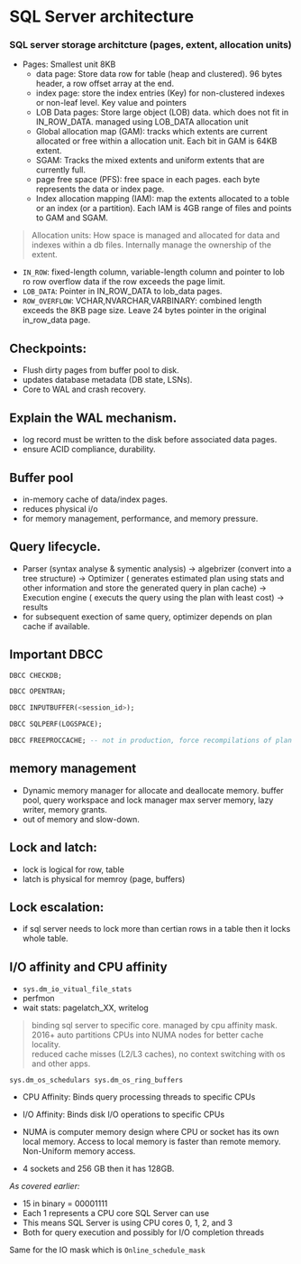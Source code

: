 # SQL Server architecture
### SQL server storage architcture (pages, extent, allocation units)
* Pages: Smallest unit 8KB
    * data page: Store data row for table (heap and clustered). 96 bytes header, a row offset array at the end.
    * index page: store the index entries (Key) for non-clustered indexes or non-leaf level. Key value and pointers
    * LOB Data pages: Store large object (LOB) data. which does not fit in IN_ROW_DATA. managed using LOB_DATA allocation unit
    * Global allocation map (GAM): tracks which extents are current allocated or free within a allocation unit. Each bit in GAM is 64KB extent.
    * SGAM: Tracks the mixed extents and uniform extents that are currently full.
    * page free space (PFS): free space in each pages. each byte represents the data or index page. 
    * Index allocation mapping (IAM): map the extents allocated to a toble or an index (or a partition). Each IAM is 4GB range of files and points to GAM and SGAM. 

>Allocation units: How space is managed and allocated for data and  indexes within a db files. Internally manage the ownership of the extent.
* ```IN_ROW```: fixed-length column, variable-length column and pointer to lob ro row overflow data if the row exceeds the page limit.
* ```LOB_DATA```: Pointer in IN_ROW_DATA to lob_data pages.
* ```ROW_OVERFLOW```: VCHAR,NVARCHAR,VARBINARY: combined length exceeds the 8KB page size. Leave 24 bytes pointer in the original in_row_data page.

## Checkpoints:
* Flush dirty pages from buffer pool to disk.
* updates database metadata (DB state, LSNs).
* Core to WAL and crash recovery.

## Explain the WAL mechanism.
* log record must be written to the disk before associated data pages.
* ensure ACID compliance, durability.

## Buffer pool
* in-memory cache of data/index pages.
* reduces physical i/o
* for memory management, performance, and memory pressure.

## Query lifecycle.
* Parser (syntax analyse & symentic analysis) &rarr; algebrizer (convert into a tree structure) &rarr; Optimizer ( generates estimated plan using stats and other information and store the generated query in plan cache) &rarr; Execution engine ( executs the query using the plan with least cost) &rarr; results
* for subsequent exection of same query, optimizer depends on plan cache if available. 

## Important DBCC
```SQL
DBCC CHECKDB;

DBCC OPENTRAN;

DBCC INPUTBUFFER(<session_id>);

DBCC SQLPERF(LOGSPACE);

DBCC FREEPROCCACHE; -- not in production, force recompilations of plan cache. 
```
## memory management
* Dynamic memory manager for allocate and deallocate memory. buffer pool, query workspace and lock manager
max server memory, lazy writer, memory grants. 
* out of memory and slow-down.

## Lock and latch:
* lock is logical for row, table
* latch is physical for memroy (page, buffers)

## Lock escalation:
* if sql server needs to lock more than certian rows in a table then it locks whole table.

## I/O affinity and CPU affinity
* ```sys.dm_io_vitual_file_stats```
* perfmon
* wait stats: pagelatch_XX, writelog
> binding sql server to specific core. managed by cpu affinity mask.\
> 2016+ auto partitions CPUs into NUMA nodes for better cache locality.\
> reduced cache misses (L2/L3 caches), no context switching with os and other apps.

```sys.dm_os_schedulars sys.dm_os_ring_buffers```
* CPU Affinity: Binds query processing threads to specific CPUs
* I/O Affinity: Binds disk I/O operations to specific CPUs

* NUMA is computer memory design where CPU or socket has its own local memory. Access to local memory is faster than remote memory. Non-Uniform memory access. 
* 4 sockets and 256 GB then it has 128GB.

*As covered earlier:*
* 15 in binary = 00001111
* Each 1 represents a CPU core SQL Server can use
* This means SQL Server is using CPU cores 0, 1, 2, and 3
* Both for query execution and possibly for I/O completion threads

Same for the IO mask which is ```Online_schedule_mask```

